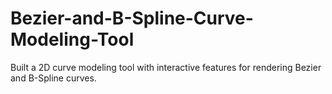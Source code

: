 # Bezier-and-B-Spline-Curve-Modeling-Tool
Built a 2D curve modeling tool with interactive features for rendering Bezier and B-Spline curves.
